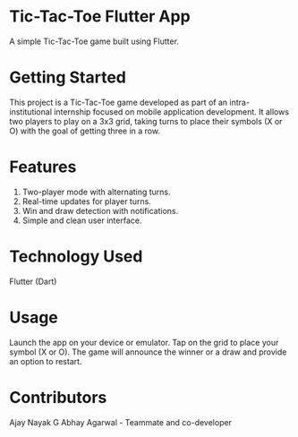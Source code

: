 # Tic-Tac-Toe Flutter App
A simple Tic-Tac-Toe game built using Flutter.

# Getting Started
This project is a Tic-Tac-Toe game developed as part of an intra-institutional internship focused on mobile application development. It allows two players to play on a 3x3 grid, taking turns to place their symbols (X or O) with the goal of getting three in a row.

# Features
1. Two-player mode with alternating turns.
2. Real-time updates for player turns.
3. Win and draw detection with notifications.
4. Simple and clean user interface.

# Technology Used
Flutter (Dart)

# Usage
Launch the app on your device or emulator.
Tap on the grid to place your symbol (X or O).
The game will announce the winner or a draw and provide an option to restart.

# Contributors
Ajay Nayak G 
Abhay Agarwal - Teammate and co-developer
